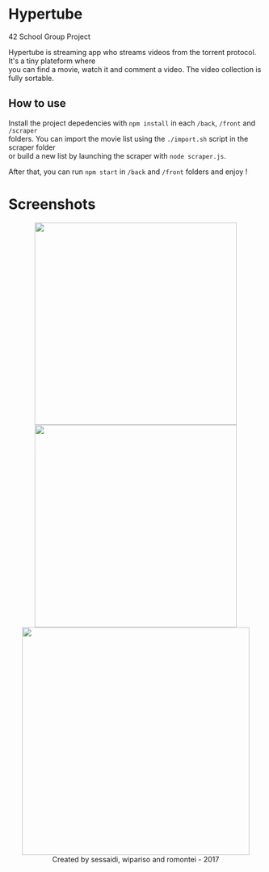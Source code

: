 # Hypertube
42 School Group Project

Hypertube is streaming app who streams videos from the torrent protocol. It's a tiny plateform where<BR>
you can find a movie, watch it and comment a video. The video collection is fully sortable. 

## How to use

Install the project depedencies with `npm install` in each `/back`, `/front` and `/scraper` <BR>
folders. You can import the movie list using the `./import.sh` script in the scraper folder<BR>
or build a new list by launching the scraper with `node scraper.js`.

After that, you can run `npm start` in `/back` and `/front` folders and enjoy !

# Screenshots
<p align="center">
  <img src="resources/hyper-gif/hyper1.gif" height="400" width="400"/>
  <img src="resources/hyper-gif/hyper2.gif" height="400" width="400"/>
  <img src="resources/hyper-gif/hyper3.gif" height="450" width="450"/>
  <br> Created by sessaidi, wipariso and romontei - 2017
</p>


